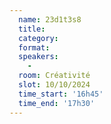 ```yaml
---
  name: 23d1t3s8
  title: 
  category: 
  format: 
  speakers: 
    - 
  room: Créativité
  slot: 10/10/2024
  time_start: '16h45'
  time_end: '17h30'
---
```

